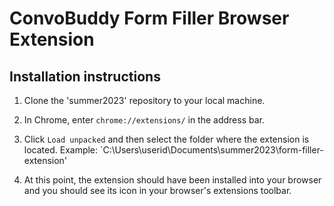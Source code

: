 # ConvoBuddy Form Filler Browser Extension

## Installation instructions

1. Clone the 'summer2023' repository to your local machine.

2. In Chrome, enter `chrome://extensions/` in the address bar.

3. Click `Load unpacked` and then select the folder where the extension is located. Example: `C:\Users\userid\Documents\summer2023\form-filler-extension'

4. At this point, the extension should have been installed into your browser and you should see its icon in your browser's extensions toolbar.
